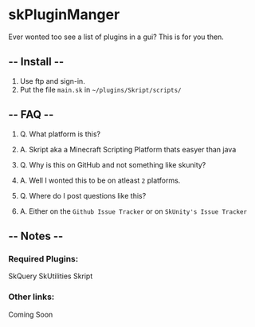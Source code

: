 # skPluginManger
Ever wonted too see a list of plugins in a gui? This is for you then.
## -- Install --
1. Use ftp and sign-in.
2. Put the file `main.sk` in `~/plugins/Skript/scripts/`
## -- FAQ --

1. Q. What platform is this?
1. A. Skript aka a Minecraft Scripting Platform thats easyer than java

2. Q. Why is this on GitHub and not something like skunity?
2. A. Well I wonted this to be on atleast `2` platforms.

3. Q. Where do I post questions like this?
3. A. Either on the `Github Issue Tracker` or on `SkUnity's Issue Tracker`

## -- Notes --

### Required Plugins:

SkQuery
SkUtilities
Skript

### Other links:

Coming Soon